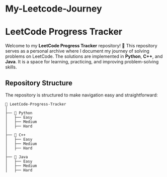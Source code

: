 # My-Leetcode-Journey

# LeetCode Progress Tracker

Welcome to my **LeetCode Progress Tracker** repository! 🚀 This repository serves as a personal archive where I document my journey of solving problems on LeetCode. The solutions are implemented in **Python**, **C++**, and **Java**. It is a space for learning, practicing, and improving problem-solving skills.

## Repository Structure
The repository is structured to make navigation easy and straightforward:

```
📂 LeetCode-Progress-Tracker
│
├── 📂 Python
│   ├── Easy
│   ├── Medium
│   ├── Hard
│
├── 📂 C++
│   ├── Easy
│   ├── Medium
│   ├── Hard
│
├── 📂 Java
│   ├── Easy
│   ├── Medium
│   ├── Hard
